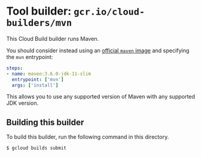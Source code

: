 # Tool builder: `gcr.io/cloud-builders/mvn`

This Cloud Build builder runs Maven.

You should consider instead using an [official `maven`
image](https://hub.docker.com/_/maven/) and specifying the `mvn` entrypoint:

```yaml
steps:
- name: maven:3.6.0-jdk-11-slim
  entrypoint: ['mvn']
  args: ['install']
```

This allows you to use any supported version of Maven with any supported JDK
version.

## Building this builder

To build this builder, run the following command in this directory.

    $ gcloud builds submit
